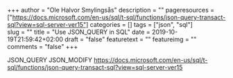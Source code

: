 +++
author = "Ole Halvor Smylingsås"
description = ""
pageresources = ["https://docs.microsoft.com/en-us/sql/t-sql/functions/json-query-transact-sql?view=sql-server-ver15"]
categories = []
tags = ["json", "sql"]     
slug = ""
title = "Use JSON_QUERY in SQL"
date = 2019-10-19T21:59:42+02:00
draft = "false"
featuretext = ""
featureimg = ""
comments = "false"
+++

JSON_QUERY
JSON_MODIFY
https://docs.microsoft.com/en-us/sql/t-sql/functions/json-query-transact-sql?view=sql-server-ver15
<!--more-->